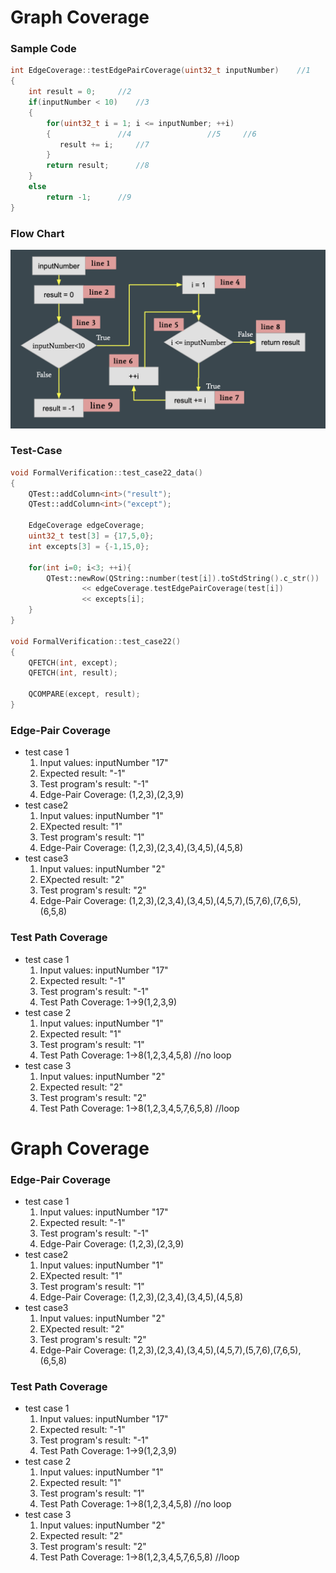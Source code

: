 # Graph Coverage
### Sample Code
```c++
int EdgeCoverage::testEdgePairCoverage(uint32_t inputNumber)	//1
{
    int result = 0;		//2
    if(inputNumber < 10)	//3
    {
        for(uint32_t i = 1; i <= inputNumber; ++i)
        {				//4					//5		//6
           result += i;		//7
        }
        return result;		//8
    }
    else
        return -1;		//9
}
```

### Flow Chart
![](../../HW1/pics/GraphCoverage.png)

### Test-Case
```c++
void FormalVerification::test_case22_data()
{
    QTest::addColumn<int>("result");
    QTest::addColumn<int>("except");

    EdgeCoverage edgeCoverage;
    uint32_t test[3] = {17,5,0};
    int excepts[3] = {-1,15,0};

    for(int i=0; i<3; ++i){
        QTest::newRow(QString::number(test[i]).toStdString().c_str())
                << edgeCoverage.testEdgePairCoverage(test[i])
                << excepts[i];
    }
}

void FormalVerification::test_case22()
{
    QFETCH(int, except);
    QFETCH(int, result);

    QCOMPARE(except, result);
}
```

### Edge-Pair Coverage
* test case 1
	1. Input values: inputNumber "17" 
	2. Expected result: "-1"
	3. Test program's result: "-1"
	4. Edge-Pair Coverage: (1,2,3),(2,3,9)
* test case2
	1. Input values: inputNumber "1" 
	2. EXpected result: "1"
	3. Test program's result: "1"
	4. Edge-Pair Coverage: (1,2,3),(2,3,4),(3,4,5),(4,5,8)
*  test case3
	1. Input values: inputNumber "2" 
	2. EXpected result: "2"
	3. Test program's result: "2"
	4. Edge-Pair Coverage: (1,2,3),(2,3,4),(3,4,5),(4,5,7),(5,7,6),(7,6,5),(6,5,8)

### Test Path Coverage
* test case 1
	1. Input values: inputNumber "17"
	2. Expected result: "-1"
	3. Test program's result: "-1"
	4. Test Path Coverage: 1->9(1,2,3,9)
* test case 2
	1. Input values: inputNumber "1"
	2. Expected result: "1"
	3. Test program's result: "1"
	4. Test Path Coverage: 1->8(1,2,3,4,5,8)	//no loop
* test case 3
	1. Input values: inputNumber "2"
	2. Expected result: "2"
	3. Test program's result: "2"
	4. Test Path Coverage: 1->8(1,2,3,4,5,7,6,5,8)	//loop

# Graph Coverage
### Edge-Pair Coverage
* test case 1
	1. Input values: inputNumber "17" 
	2. Expected result: "-1"
	3. Test program's result: "-1"
	4. Edge-Pair Coverage: (1,2,3),(2,3,9)
* test case2
	1. Input values: inputNumber "1" 
	2. EXpected result: "1"
	3. Test program's result: "1"
	4. Edge-Pair Coverage: (1,2,3),(2,3,4),(3,4,5),(4,5,8)
*  test case3
	1. Input values: inputNumber "2" 
	2. EXpected result: "2"
	3. Test program's result: "2"
	4. Edge-Pair Coverage: (1,2,3),(2,3,4),(3,4,5),(4,5,7),(5,7,6),(7,6,5),(6,5,8)

### Test Path Coverage
* test case 1
	1. Input values: inputNumber "17"
	2. Expected result: "-1"
	3. Test program's result: "-1"
	4. Test Path Coverage: 1->9(1,2,3,9)
* test case 2
	1. Input values: inputNumber "1"
	2. Expected result: "1"
	3. Test program's result: "1"
	4. Test Path Coverage: 1->8(1,2,3,4,5,8)	//no loop
* test case 3
	1. Input values: inputNumber "2"
	2. Expected result: "2"
	3. Test program's result: "2"
	4. Test Path Coverage: 1->8(1,2,3,4,5,7,6,5,8)	//loop


